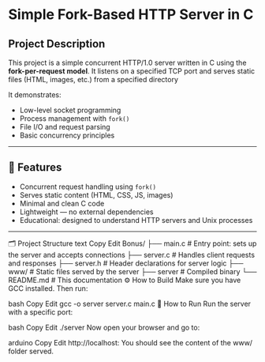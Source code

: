 # Simple Fork-Based HTTP Server in C

## Project Description

This project is a simple concurrent HTTP/1.0 server written in C using the **fork-per-request model**. It listens on a specified TCP port and serves static files (HTML, images, etc.) from a specified directory

It demonstrates:
- Low-level socket programming
- Process management with `fork()`
- File I/O and request parsing
- Basic concurrency principles
  
---

## 🚀 Features

- Concurrent request handling using `fork()`
- Serves static content (HTML, CSS, JS, images)
- Minimal and clean C code
- Lightweight — no external dependencies
- Educational: designed to understand HTTP servers and Unix processes

---

🗂️ Project Structure
text
Copy
Edit
Bonus/
├── main.c          # Entry point: sets up the server and accepts connections
├── server.c        # Handles client requests and responses
├── server.h        # Header declarations for server logic
├── www/            # Static files served by the server
├── server          # Compiled binary
└── README.md       # This documentation
⚙️ How to Build
Make sure you have GCC installed. Then run:

bash
Copy
Edit
gcc -o server server.c main.c
🚀 How to Run
Run the server with a specific port:

bash
Copy
Edit
./server <port>
Now open your browser and go to:

arduino
Copy
Edit
http://localhost:<port>
You should see the content of the www/ folder served.

